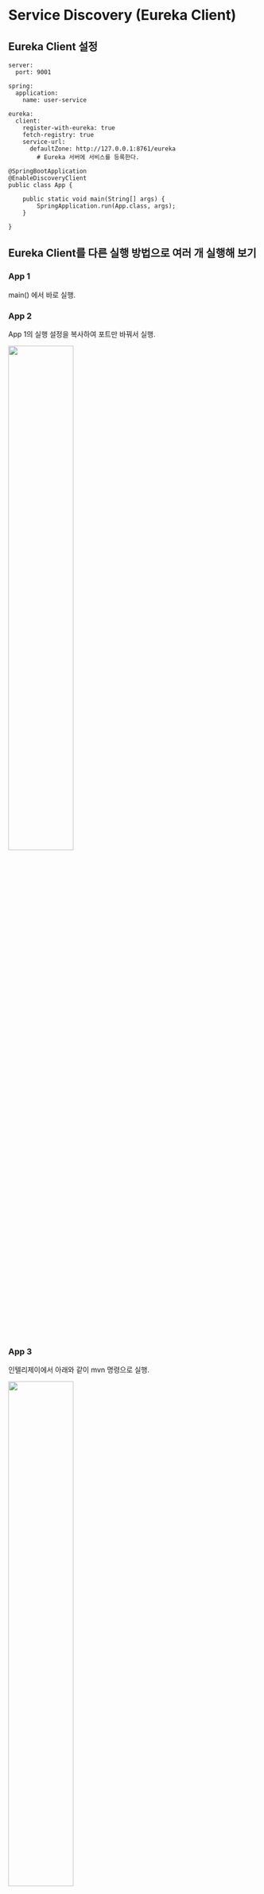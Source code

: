 <br/>

# Service Discovery (Eureka Client) 
## Eureka Client 설정 
~~~
server:
  port: 9001

spring:
  application:
    name: user-service

eureka:
  client:
    register-with-eureka: true
    fetch-registry: true
    service-url:
      defaultZone: http://127.0.0.1:8761/eureka
        # Eureka 서버에 서비스를 등록한다. 
~~~

~~~
@SpringBootApplication
@EnableDiscoveryClient
public class App {

    public static void main(String[] args) {
        SpringApplication.run(App.class, args);
    }

}
~~~

## Eureka Client를 다른 실행 방법으로 여러 개 실행해 보기 

### App 1
main() 에서 바로 실행. <br/>
### App 2
App 1의 실행 설정을 복사하여 포트만 바꿔서 실행. <br/>

<img src="./images/app2.png" width="51%" /><br/>
### App 3 
인텔리제이에서 아래와 같이 mvn 명령으로 실행. <br/>

<img src="./images/app3.png" width="51%" /><br/>
~~~
mvn spring-boot:run -Dspring-boot.run.jvmArguments='-Dserver.port=9003'
~~~
### App 4
터미널에서 아래와 같이 빌드하여 java 명령으로 직접 실행. <br/>

<img src="./images/app4.png" width="50%" /><br/>
<img src="./images/app4_2.png" width="50%" /><br/>
<img src="./images/app4_3.png" width="55%" /><br/>
~~~
java -jar -Dserver.port=9004 ./target/springcloud-user-service-1.0-SNAPSHOT.jar
~~~ 
### 4개의 App 실행 후 
Eureka Server의 Status에서 위에서 실행한 App들이 등록된 것을 확인할 수 있다. <br/>

<img src="./images/eureka_server_status_4apps.png" width="70%" /><br/>
<br/>

## Eureka Client를 랜덤 포트로 실행하기
위와 같이 일일이 포트를 설정하여 App을 실행하지 않고 <br/>
App이 실행될 때마다 랜덤 포트를 사용하도록 할 수 있다. <br/>
아래와 같이 application.yml에서 server.port를 0번으로 설정하면 <br/>
실행할 때마다 랜덤 포트로 실행하게 된다. <br/>

#### [application.yml]
~~~
server:
  port: 0 
... 
~~~ 

그런데 App을 여러 개 띄워도 Eureka Server에서 확인해 보면 1개의 서비스만 나오게 된다. <br/>

<img src="./images/random_port_1.png" width="68%" /><br/>

application.yml에서 설정한 포트 번호(0)와 애플리케이션 이름이 같기 때문인데 <br/>
아래와 같이 instance-id를 설정해 주면 해결된다. <br/>
~~~
server:
  port: 0
...
eureka:
  instance:
    instance-id: ${spring.cloud.client.hostname}:${spring.application.instance_id:${random.value}}
... 
~~~
<br/>

<img src="./images/random_port_2.png" width="68%" /><br/>
<br/><br/><br/><br/><br/>

# Microservice 샘플 프로젝트 구성 
<img src="./images/ecommerce_application.png" width="60%" /><br/>
<br/>

## user-service 요청 예시 
### 사용자 등록 
- Method: POST
- URL: http://127.0.0.1:8000/user-service/users
- Body: 
~~~
{
    "email": "smith2@email.com",
    "name": "smith2",
    "pwd": "smith111"
}
~~~
- Response:
~~~
{
    "email": "smith2@email.com",
    "name": "smith2",
    "userId": "2964d7a2-d565-405b-88b6-8bea40a2ee82"
}
~~~

### 로그인 
- Method: POST
- URL: http://127.0.0.1:8000/user-service/login
- Body: 
~~~
{
    "email": "smith2@email.com",
    "password": "smith111"
}
~~~
- Response Headers: <br/>
<img src="./images/response_header_jwt_token.png" width="71%" /><br/>

## config-service 연동  

#### [pom.xml]
~~~
<dependency>
    <groupId>org.springframework.cloud</groupId>
    <artifactId>spring-cloud-starter-config</artifactId>
</dependency>
<dependency>
    <groupId>org.springframework.cloud</groupId>
    <artifactId>spring-cloud-starter-bootstrap</artifactId>
</dependency>
~~~

#### [bootstrap.yml]
~~~
spring:
  cloud:
    config:
      uri: http://127.0.0.1:8888
      name: ecommerce
~~~

#### [실행 결과 Bootstrap 로그]
<img src="./images/config_service_bootstrap_log.png" width="60%" /><br/>

#### [실행 결과 Config 정보 확인]
<img src="./images/config_service_test_result.png" width="60%" /><br/>
<br/><br/><br/><br/><br/>

# Microservice 간 통신 방식 
- Synchronous HTTP communication 
- Asynchronous communication over AMQP

## RestTemplate 을 사용하는 방식 
#### [App.java]
~~~
@Bean
public RestTemplate getRestTemplate() {
    return new RestTemplate();
}
~~~
#### [UserServiceImpl.java]
~~~
String orderUrl = String.format(env.getProperty("order_service.url"), userId);
ResponseEntity<List<ResponseOrder>> orderListResponse =
        restTemplate.exchange(orderUrl, HttpMethod.GET, null,
                new ParameterizedTypeReference<List<ResponseOrder>>() {
                });
List<ResponseOrder> ordersList = orderListResponse.getBody();
~~~
#### [user-service.yml]
~~~
order_service:
  url: http://127.0.0.1:8000/order-service/%s/orders
       # => order-service의 @GetMapping("/{userId}/orders")로 요청 
~~~
#### [user-service - /users/{userId} 요청 결과] 
<img src="./images/get_users_orders.png" width="60%" /><br/>

#### 유레카에 등록된 마이크로서비스 이름으로 변경. 
~~~
http://127.0.0.1:8000/order-service/%s/orders
    => http://order-service/order-service/%s/orders
~~~
~~~
@Bean
@LoadBalanced   // 마이크로서비스 이름으로 호출 가능하도록 @LoadBalanced 추가. 
public RestTemplate getRestTemplate() {
    return new RestTemplate();
}
~~~

## FeignClient 를 사용하는 방식 
- REST Call을 추상화 한 Spring Cloud Netflix 라이브러리 
- RestTemplate 보다 직관적이고 간단하게 사용할 수 있음. 
- 호출하려는 HTTP Endpoint 에 대한 Interface 를 생성.
- @FeignClient 선언
- Load balanced 지원 

#### [pom.xml] 
~~~
<dependency>
    <groupId>org.springframework.cloud</groupId>
    <artifactId>spring-cloud-starter-openfeign</artifactId>
</dependency>
~~~ 
#### [App.java] 
~~~
@SpringBootApplication
@EnableDiscoveryClient
@EnableFeignClients // FeignClient 사용할 수 있도록 추가. 
public class App {
~~~
#### [@FeignClient 인터페이스 생성]
~~~
@FeignClient(name = "order-service")
public interface OrderServiceClient {

    @GetMapping("/order-service/{userId}/orders")
    List<ResponseOrder> getOrders(@PathVariable String userId);

}
~~~
#### [UserServiceImpl.java]
~~~
List<ResponseOrder> ordersList = null;
try {
    ordersList = orderServiceClient.getOrders(userId);
} catch (FeignException ex) {
    log.error(ex.getMessage());
}
~~~

### FeignClient 에서 로그 사용
아래와 같이 설정만 해줘도 FeignClient 인터페이스 사용 시 로그가 남는다. <br/>
#### [application.yml]
~~~
logging:
  level:
    me.client: debug
~~~ 
#### [App.java]
~~~
@Bean
public Logger.Level feignLoggerLevel() {
    return Logger.Level.FULL;
}
~~~

#### [요청 결과]

<img src="./images/feignclient_log_01.png" width="59%" /><br/>

<img src="./images/feignclient_log_02.png" width="80%" /><br/>
<br/>

### ErrorDecoder 를 이용한 예외 처리 
FeignClient 사용 시 발생한 예외를 분기별로 처리 가능하게 함. <br/>
ErrorDecoder 를 상속받는 클래스를 만들어서 빈으로 등록하거나 @Component 로 설정한다. <br/>
이렇게 등록하게 되면 FeignClient 인터페이스 호출 시 에러 처리를 해주지 않아도 된다. <br/>

#### [FeignErrorDecoder.java]
~~~
@Component
public class FeignErrorDecoder implements ErrorDecoder {
    /*Environment env;

    @Autowired
    public FeignErrorDecoder(Environment env) {
        this.env = env;
    }*/

    @Override
    public Exception decode(String methodKey, Response response) {
        switch(response.status()) {
            case 400:
                break;
            case 404:
                if (methodKey.contains("getOrders")) {
                    return new ResponseStatusException(HttpStatus.valueOf(response.status()),
                            "User's orders is empty.");
                            // env.getProperty("order_service.exception.orders_is_empty"));
                            
                }
                break;
            default:
                return new Exception(response.reason());
        }

        return null;
    }
}
~~~
#### [UserServiceImpl.java]
~~~
// FeignClient 사용 시 예외처리를 해주지 않아도 됨. 
List<ResponseOrder> ordersList = orderServiceClient.getOrders(userId);
~~~
#### [요청 결과]
<img src="./images/error_decoder_result.png" width="74%" /><br/>
<br/><br/><br/><br/>

# Microservice 장애 처리 
## Circuit Breaker 패턴 
- https://martinfowler.com/bliki/CircuitBreaker.html
- 장애가 발생하는 서비스에 반복적인 호출이 되지 못하게 차단하는 패턴.
    - 문제가 있는 마이크로서비스로의 트래픽을 차단하여 전체 서비스가 느려지거나 중단되는 것을 미리 방지. 
- 특정 서비스가 정상적으로 동작하지 않을 경우 다른 기능으로 대체 수행. (장애 회피)
    - 특정 서비스가 정상적으로 동작하지 않더라도 해당 서비스만큼은 정상적으로 동작할 수 있도록 함. 
- Circuit Breaker 의 Open/Closed
    - Open (Circuit Breaker 가 열려있는 경우)
        - 특정 수치 만큼 반복적으로 정상적인 서비스가 되지 않을 경우 Circuit Breaker 가 열림. 
        - 요청을 더이상 전달하지 않고 Circuit Breaker 자체적으로 우회할 수 있는 값을 리턴. 
    - Closed (Circuit Breaker 가 닫혀있는 경우)
        - 서비스를 정상적으로 이용할 수 있는 경우.  

## Resilience4J 적용 
Circuit Breaker 기능을 하는 모듈 라이브러리를 제공한다. <br/>
(이 외에도 Resilience4J 에는 Bulkhead, RateLimiter, Retry, TimeLimiter, Cache 등의 모듈 라이브러리들이 있다.) <br/>

#### [pom.xml] 
~~~
<dependency>
    <groupId>org.springframework.cloud</groupId>
    <artifactId>spring-cloud-starter-circuitbreaker-resilience4j</artifactId>
</dependency>
~~~
#### [UserServiceImpl.java] 
~~~
@Service
@Slf4j
public class UserServiceImpl implements UserService {
    CircuitBreakerFactory circuitBreakerFactory;
    @Override
    public UserDto getUserByUserId(String userId) {
        ...
        /** CircuitBreaker 사용하는 방법 **/
        log.info("Before call orders microservice");
        CircuitBreaker circuitBreaker = circuitBreakerFactory.create("circuitbreaker");
        List<ResponseOrder> ordersList = circuitBreaker.run(() -> orderServiceClient.getOrders(userId),
                throwable -> new ArrayList<>()); // getOrders() 요청 시 문제가 생겼을 경우에 new ArrayList<>() 반환.
        log.info("After called orders microservice");
        ...
    }
}
~~~
#### [Resilience4JConfig.java]
~~~
@Configuration
public class Resilience4JConfig {
    @Bean
    public Customizer<Resilience4JCircuitBreakerFactory> globalCustomConfiguration() {
        CircuitBreakerConfig circuitBreakerConfig = CircuitBreakerConfig.custom()
                .failureRateThreshold(4)
                    // Failure Rate Threshold(실패율 임계값): CircuitBreaker 를 언제 열 것인지를 결정하는 수치. (percentage 값)
                    // 디폴트는 50%. (10번 중 5번 실패 시 CircuitBreaker 가 열림.)
                .waitDurationInOpenState(Duration.ofMillis(1000))
                    // CircuitBreaker 를 open 한 상태를 유지하는 지속 시간. (문제가 생긴 서비스를 요청하지 않는 시간.)
                    // 디폴트는 60초. (60초 이후에 다시 문제가 있었던 서비스로 요청을 시도해봄. half-open 상태.)
                .slidingWindowType(CircuitBreakerConfig.SlidingWindowType.COUNT_BASED)
                    // 정상적으로 서비스를 사용할 수 있을 때 CircuitBreaker 가 close 되고, 지금까지 호출했었던 결과값을 기록하게 되는데
                    // 저장할 때 카운트(횟수) 기반 혹은 시간 기반으로 저장할 것인지를 설정. 디폴트는 카운트 기반.
                .slidingWindowSize(2) // 카운트 기반일 경우에는 횟수, 시간 기반일 경우에는 시간 설정.
                .build();

        TimeLimiterConfig timeLimiterConfig = TimeLimiterConfig.custom()
                .timeoutDuration(Duration.ofSeconds(4))
                    // Timeout Duration: 디폴트 1초. (1초 동안 응답이 없을 경우 문제로 간주.)
                .build();

        return factory -> factory.configureDefault(id -> new Resilience4JConfigBuilder(id)
                .timeLimiterConfig(timeLimiterConfig)
                .circuitBreakerConfig(circuitBreakerConfig)
                .build()
        );
    }
}
~~~
#### [테스트 결과]
order-service 를 중지한 후 user-service 에서 사용자의 주문 정보를 조회하면 <br/>
아래와 같이 에러로 반환되지 않고 주문 정보가 비어있는 값으로 반환되게 된다. <br/>

<img src="./images/circuit_breaker_01.png" width="54%" /><br/>

요청 결과는 정상적으로 나오고 user-service 로그에서는 에러 로그가 출력된 것을 확인할 수 있다. <br/>

<img src="./images/circuit_breaker_02.png" width="74%" /><br/>
<br/><br/><br/><br/>

# Microservice 분산 추적 
## Zipkin
<img src="./images/zipkin_diagram.png" width="46%" /><br/>
- https://zipkin.io
- Twitter 에서 사용하는 분산 환경의 Timing 데이터 수집, 추적 시스템을 오픈 소스로 만듦. 
- Google 의 Dapper 서비스에서 시작이 되었으며, 분산 환경에서의 시스템 병목 현상 파악.
    - (어떤 서비스가 어떤 서비스를 요청했고, 얼마나 걸렸는지..) 
- Zipkin 은 Collector, Storage, Query Service, Web UI 로 구성되어 있다. <br/>
- 서비스를 호출하거나 서비스에서 다른 서비스를 호출할 때의 모든 정보를 Zipkin 에 전달한다. 
- Span
    - 하나의 요청에 사용되는 작업의 단위.
    - Span 에는 64 bit unique ID 가 부여된다. 
- Trace
    - 트리 구조로 이루어진 Span Set.
    - 하나의 요청에 대해 같은 Trace ID 가지고, <br/>
    여러개로 나눠진 Span ID 를 이용해서 사용자가 요청했던 값이 어느 곳에서 진행되고 있는지 확인할 수 있다.
    
        > 예를 들어, 사용자가 주문을 할 경우 주문 요청에 대한 Trace ID 가 하나 주어지고, <br/>
        > user-service -> order-service -> catalog-service 와 같이 각각의 요청들에는 Span ID 가 주어진다. 

## Spring Cloud Sleuth 
- 스프링 부트 애플리케이션을 Zipkin 과 연동시켜 주는 역할을 함. 
- 요청 값에 따른 Trace ID, Span ID 부여.
- Trace ID, Span ID 를 로그에 추가 가능.
    - Servlet Filter, Rest Template, Scheduled Actions, Message Channels, Feign Client <br/>
    와 연동해서 Zipkin 으로 로그 데이터를 전달하는 역할을 함. 

## Zipkin 설치 
zipkin.jar 파일을 다운로드 후 실행. 
~~~
curl -sSL https://zipkin.io/quickstart.sh | bash -s
~~~
~~~
java -jar zipkin.jar
~~~
정상적으로 실행이 되면 아래와 같이 Zipkin 의 포트번호가 나온다. <br/>
(대시보드 역할을 하는 웹 UI 의 주소이기도 하다.) <br/>

<img src="./images/zipkin_start.png" width="42%" /><br/>

## Spring Cloud Sleuth + Zipkin 적용 
#### [user-service, order-service - pom.xml]
~~~
<dependency>
    <groupId>org.springframework.cloud</groupId>
    <artifactId>spring-cloud-starter-sleuth</artifactId>
</dependency>
<dependency>
    <groupId>org.springframework.cloud</groupId>
    <artifactId>spring-cloud-starter-zipkin</artifactId>
    <version>2.2.3.RELEASE</version>
</dependency>
~~~
#### [user-service, order-service - application.yml]
~~~
spring:
  zipkin:
    base-url: http://localhost:9411
    enabled: true   // zipkin 서버 작동 true. 
  sleuth:
    sampler:
      probability: 1.0
        // 발생되는 로그를 어느 정도의 빈도로 zipkin 서버에 전달할 것인지를 설정. 
        // 1.0 => 100% (모든 로그를 전달.) 
~~~
#### [테스트 결과]

<img src="./images/zipkin_test_order.png" width="62%" /><br/>

order-service 로 상품 주문을 하면 Trace ID, Span ID 가 포함된 로그를 확인할 수 있다. <br/>
(첫번째 요청은 Trace ID, Span ID 가 같다.) <br/>

<img src="./images/zipkin_test_order_log.png" width="76%" /><br/>

그리고 Zipkin 웹 UI 에서 Trace ID 로 검색을 하면 요청과 관련된 정보를 확인할 수 있다. <br/>

<img src="./images/zipkin_test_order_dashboard.png" width="62%" /><br/>

상품을 주문한 후 사용자 정보를 조회하면 <br/>
사용자의 주문 내역도 같이 조회가 되기 때문에 (user-service -> order-service) <br/>
아래와 같이 user-service 와 order-service 에서 같은 Trace ID를 가진 로그를 확인할 수 있다. <br/>

<img src="./images/zipkin_call_get_users.png" width="54%" /><br/>

<img src="./images/zipkin_get_users_user_service_log.png" width="62%" /><br/>

<img src="./images/zipkin_get_users_order_service_log.png" width="63%" /><br/>

<img src="./images/zipkin_trace_get_users.png" width="66%" /><br/>

<br/><br/><br/><br/>
